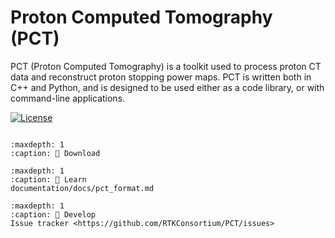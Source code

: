 ﻿Proton Computed Tomography (PCT)
================================

PCT (Proton Computed Tomography) is a toolkit used to process proton CT data and reconstruct proton stopping power maps. PCT is written both in C++ and Python, and is designed to be used either as a code library, or with command-line applications.

<!-- [![GitHub release](https://img.shields.io/github/release/RTKConsortium/RTK.svg)](https://github.com/RTKConsortium/RTK/releases/latest)
[![PyPI](https://img.shields.io/pypi/v/itk-rtk.svg)](https://pypi.python.org/pypi/itk-rtk) -->
[![License](https://img.shields.io/badge/License-Apache%202.0-blue.svg)](https://github.com/RTKConsortium/PCT/blob/master/LICENSE)

```{toctree}
```

```{toctree}
:maxdepth: 1
:caption: 💾 Download
```

```{toctree}
:maxdepth: 1
:caption: 📖 Learn
documentation/docs/pct_format.md
```

```{toctree}
:maxdepth: 1
:caption: 🔨 Develop
Issue tracker <https://github.com/RTKConsortium/PCT/issues>

```
